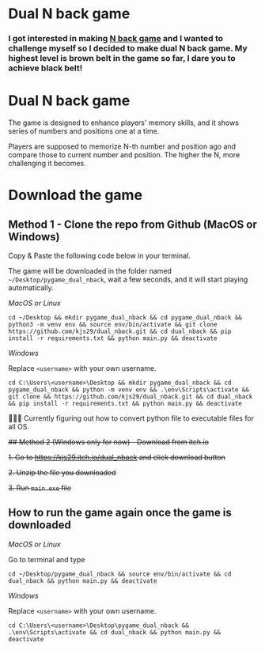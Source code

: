 # Dual N back game

### I got interested in making [N back game](https://github.com/kjs29/nback) and I wanted to challenge myself so I decided to make dual N back game. My highest level is brown belt in the game so far, I dare you to achieve black belt!

# Dual N back game

The game is designed to enhance players' memory skills, and it shows series of numbers and positions one at a time. 

Players are supposed to memorize N-th number and position ago and compare those to current number and position. The higher the N, more challenging it becomes. 

# Download the game 

## Method 1 - Clone the repo from Github (MacOS or Windows)

Copy & Paste the following code below in your terminal.

The game will be downloaded in the folder named `~/Desktop/pygame_dual_nback`, wait a few seconds, and it will start playing automatically.

<em>MacOS or Linux</em>

```
cd ~/Desktop && mkdir pygame_dual_nback && cd pygame_dual_nback && python3 -m venv env && source env/bin/activate && git clone https://github.com/kjs29/dual_nback.git && cd dual_nback && pip install -r requirements.txt && python main.py && deactivate
```

<em>Windows</em>

Replace `<username>` with your own username.

```
cd C:\Users\<username>\Desktop && mkdir pygame_dual_nback && cd pygame_dual_nback && python -m venv env && .\env\Scripts\activate && git clone && https://github.com/kjs29/dual_nback.git && cd dual_nback && pip install -r requirements.txt && python main.py && deactivate
```

👨🏻‍💻 Currently figuring out how to convert python file to executable files for all OS.

~~## Method 2 (Windows only for now) - Download from itch.io~~

~~1. Go to https://kjs29.itch.io/dual_nback and click download button~~

~~2. Unzip the file you downloaded~~

~~3. Run `main.exe` file~~

## How to run the game again once the game is downloaded

<em>MacOS or Linux</em>

Go to terminal and type

```
cd ~/Desktop/pygame_dual_nback && source env/bin/activate && cd dual_nback && python main.py && deactivate
```

<em>Windows</em>

Replace `<username>` with your own username.

```
cd C:\Users\<username>\Desktop\pygame_dual_nback && .\env\Scripts\activate && cd dual_nback && python main.py && deactivate
```
